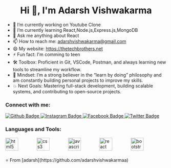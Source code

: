 <h1 align="center">Hi 👋, I'm Adarsh Vishwakarma</h1>

- 🔭 I’m currently working on Youtube Clone
- 🌱 I’m currently learning React,Node.js,Express.js,MongoDB
- 💬 Ask me anything about React 
- 📫 How to reach me: adarshvishwakarma@gmail.com
- 😄 My website: https://thetechbrothers.net
- ⚡ Fun fact: I'm comming to teen
- 🛠️ Toolbox: Proficient in Git, VSCode, Postman, and always learning new tools to streamline my workflow. <br/>
- 🧠 Mindset: I’m a strong believer in the “learn by doing” philosophy and am constantly building personal projects to improve my skills.
- 💥 Next Goals: Mastering full-stack development, building scalable systems, and contributing to open-source projects.

### Connect with me:
<div id="badges">
  <a href="https://github.com/adarshvishwakarmaa">
    <img src="https://img.shields.io/badge/Github-white?style=for-the-badge&logo=Github&logoColor=black" alt="Github Badge"/>
  </a>

   <a href="https://www.instagram.com/adarshvishwakarma923">
    <img src="https://img.shields.io/badge/Instagram-purple?style=for-the-badge&logo=instagram&logoColor=white" alt="Instagram Badge"/>
  </a>
   <a href="https://fb.com/Adarsh Vishwakarma">
    <img src="https://img.shields.io/badge/Facebook-blue?style=for-the-badge&logo=facebook&logoColor=white" alt="Facebook Badge"/>
  </a>
   <a href="https://twitter.com/axiftaj">
    <img src="https://img.shields.io/badge/Twitter-blue?style=for-the-badge&logo=twitter&logoColor=white" alt="Twitter Badge"/>
  </a>
</div>

### Languages and Tools:
<div>
  <img src="https://cdn.jsdelivr.net/gh/devicons/devicon/icons/html5/html5-original.svg" height="40" alt="html5 logo"  />
  <img width="50" />
  <img src="https://cdn.jsdelivr.net/gh/devicons/devicon/icons/css3/css3-original.svg" height="40" alt="css3 logo"  />
  <img width="50" />
  <img src="https://cdn.jsdelivr.net/gh/devicons/devicon/icons/javascript/javascript-original.svg" height="40" alt="javascript logo"  />
  <img width="50" />
  <img src="https://cdn.jsdelivr.net/gh/devicons/devicon/icons/react/react-original.svg" height="40" alt="react logo"  />
  <img width="50" />
  <img src="https://cdn.jsdelivr.net/gh/devicons/devicon/icons/bootstrap/bootstrap-original.svg" height="40" alt="bootstrap logo"  />
</div>


<br>
⭐️ From [adarsh](https://github.com/adarshvishwakarmaa)
